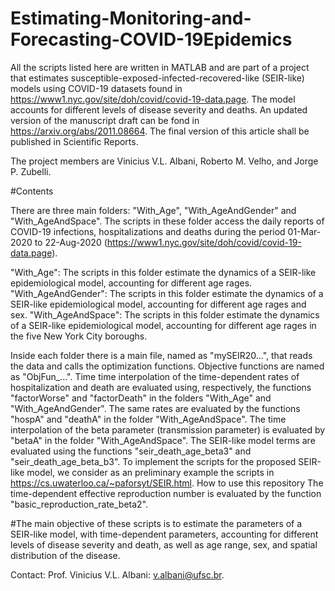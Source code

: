 # Estimating-Monitoring-and-Forecasting-COVID-19Epidemics

All the scripts listed here are written in MATLAB and are part of a project that estimates susceptible-exposed-infected-recovered-like (SEIR-like) models using COVID-19 datasets found in https://www1.nyc.gov/site/doh/covid/covid-19-data.page. The model accounts for different levels of disease severity and deaths. An updated version of the manuscript draft can be fond in https://arxiv.org/abs/2011.08664. The final version of this article shall be published in Scientific Reports.

The project members are Vinicius V.L. Albani, Roberto M. Velho, and Jorge P. Zubelli.

#Contents

There are three main folders: "With_Age", "With_AgeAndGender" and "With_AgeAndSpace". The scripts in these folder access the daily reports of COVID-19 infections, hospitalizations and deaths during the period 01-Mar-2020 to 22-Aug-2020 (https://www1.nyc.gov/site/doh/covid/covid-19-data.page). 

"With_Age": The scripts in this folder estimate the dynamics of a SEIR-like epidemiological model, accounting for different age rages.
"With_AgeAndGender": The scripts in this folder estimate the dynamics of a SEIR-like epidemiological model, accounting for different age rages and sex.
"With_AgeAndSpace": The scripts in this folder estimate the dynamics of a SEIR-like epidemiological model, accounting for different age rages in the five New York City boroughs.

Inside each folder there is a main file, named as "mySEIR20...", that reads the data and calls the optimization functions.
Objective functions are named as "ObjFun_...". 
Time time interpolation of the time-dependent rates of hospitalization and death are evaluated using, respectively, the functions "factorWorse" and "factorDeath" in the folders  "With_Age" and "With_AgeAndGender". The same rates are evaluated by the functions "hospA" and "deathA" in the folder "With_AgeAndSpace". The time interpolation of the beta parameter (transmission parameter) is evaluated by "betaA" in the folder "With_AgeAndSpace".
The SEIR-like model terms are evaluated using the functions "seir_death_age_beta3" and "seir_death_age_beta_b3". To implement the scripts for the proposed SEIR-like model, we consider as an preliminary example the scripts in https://cs.uwaterloo.ca/~paforsyt/SEIR.html.
How to use this repository
The time-dependent effective reproduction number is evaluated by the function "basic_reproduction_rate_beta2".

#The main objective of these scripts is to estimate the parameters of a SEIR-like model, with time-dependent parameters, accounting for different levels of disease severity and death, as well as age range, sex, and spatial distribution of the disease.


Contact: Prof. Vinicius V.L. Albani: v.albani@ufsc.br.
    
